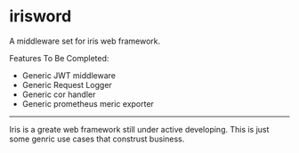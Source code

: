# irisword

A middleware set for iris web framework.

Features To Be Completed:

- Generic JWT middleware
- Generic Request Logger
- Generic cor handler
- Generic prometheus meric exporter

---

Iris is a greate web framework still under active developing. This is just some genric use cases that construst business.

